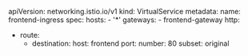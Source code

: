

apiVersion: networking.istio.io/v1
kind: VirtualService
metadata:
  name: frontend-ingress
spec:
  hosts:
    - '*'
  gateways:
    - frontend-gateway
  http:
  - route:
    - destination:
        host: frontend
        port:
          number: 80
        subset: original
